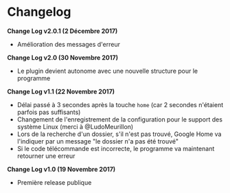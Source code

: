 # Changelog

**Change Log v2.0.1 (2 Décembre 2017)**

  - Amélioration des messages d'erreur

**Change Log v2.0 (30 Novembre 2017)**

  - Le plugin devient autonome avec une nouvelle structure pour le programme

**Change Log v1.1 (22 Novembre 2017)**

  - Délai passé à 3 secondes après la touche `home` (car 2 secondes n'étaient parfois pas suffisants)
  - Changement de l'enregistrement de la configuration pour le support des système Linux (merci à @LudoMeurillon)
  - Lors de la recherche d'un dossier, s'il n'est pas trouvé, Google Home va l'indiquer par un message "le dossier n'a pas été trouvé"
  - Si le code télécommande est incorrecte, le programme va maintenant retourner une erreur

**Change Log v1.0 (19 Novembre 2017)**

  - Première release publique
